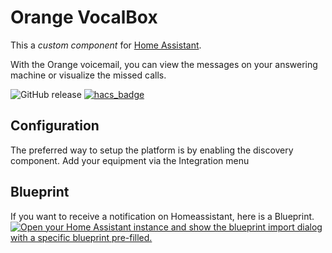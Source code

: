 # Orange VocalBox

This a _custom component_ for [Home Assistant](https://www.home-assistant.io/).

With the Orange voicemail, you can view the messages on your answering machine or visualize the missed calls.

![GitHub release](https://img.shields.io/github/release/Cyr-ius/hass-orangevocalbox)
[![hacs_badge](https://img.shields.io/badge/HACS-Default-orange.svg)](https://github.com/custom-components/hacs)

## Configuration

The preferred way to setup the platform is by enabling the discovery component.
Add your equipment via the Integration menu

## Blueprint
If you want to receive a notification on Homeassistant, here is a Blueprint. 
[![Open your Home Assistant instance and show the blueprint import dialog with a specific blueprint pre-filled.](https://my.home-assistant.io/badges/blueprint_import.svg)](https://my.home-assistant.io/redirect/blueprint_import/?blueprint_url=https%3A%2F%2Fraw.githubusercontent.com%2FCyr-ius%2Fhass-orangevocalbox%2Fmaster%2Fblueprint_notification.yaml)
